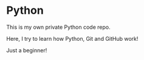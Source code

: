 # Python

This is my own private Python code repo.

Here, I try to learn how Python, Git and GitHub work!

Just a beginner!
